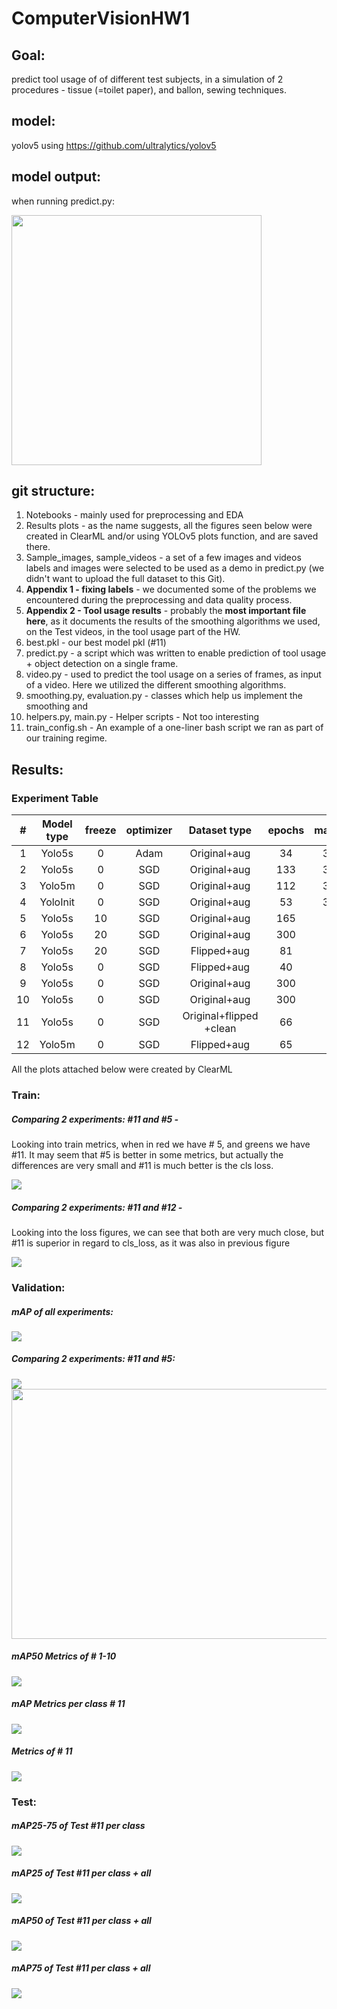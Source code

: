 # ComputerVisionHW1 

## Goal:
predict tool usage of of different test subjects, in a simulation of 2 procedures - tissue (=toilet paper), and ballon, sewing techniques.  

## model:

yolov5 using https://github.com/ultralytics/yolov5

## model output:

when running predict.py:

<img src="https://github.com/ilanit1997/ComputerVisionHW1/blob/master/results%20-%20plots/predict%20output%201.JPG" width="400" height="400">

## git structure:

1. Notebooks - mainly used for preprocessing and EDA
2. Results plots - as the name suggests, all the figures seen below were created in ClearML and/or using YOLOv5 plots function, and are saved there.
3. Sample_images, sample_videos - a set of a few images and videos labels and images were selected to be used as a demo in predict.py (we didn't want to upload the full dataset to this Git).
4. **Appendix 1 - fixing labels** - we documented some of the problems we encountered during the preprocessing and data quality process.
5. **Appendix 2 - Tool usage results** - probably the **most important file here**, as it documents the results of the smoothing algorithms we used, on the Test videos, in the tool usage part of the HW.
6. best.pkl - our best model pkl (#11)
7. predict.py - a script which was written to enable prediction of tool usage + object detection on a single frame.
8. video.py - used to predict the tool usage on a series of frames, as input of a video. Here we utilized the different smoothing algorithms.
9. smoothing.py, evaluation.py - classes which help us implement the smoothing and
10. helpers.py, main.py - Helper scripts - Not too interesting 
11. train_config.sh - An example of a one-liner bash script we ran as part of our training regime.


## Results:
### Experiment Table

| # | Model type   | freeze    |  optimizer | Dataset type | epochs | maxdet | fliplr | Best mAP0.5 | Best precision | Best recall |
| :---: | :---:     | :---:     |  :---:     | :---:       | :---:   | :---: | :---:   | :---:       | :---:         |  :---:      |
| 1 | Yolo5s        | 0         |  Adam    | Original+aug | 34       | 300   | 0.5     | 0.201       | 0.6750        | 0.418       |
| 2 | Yolo5s        | 0         |  SGD    | Original+aug | 133      | 300   | 0.5     | 0.823       | 0.898        | 0.812       |
| 3 | Yolo5m        | 0         |  SGD    | Original+aug | 112      | 300   | 0.5     | 0.84       | 0.883        | 0.803       |
| 4 | YoloInit       | 0         |  SGD    | Original+aug | 53       | 300   | 0.5     | 0.5872       | 0.682        | 0.59       |
| 5 | Yolo5s        | 10        |  SGD    | Original+aug | 165      | 10   | 0.5     | 0.837       | 0.897        | 0.837       |
| 6 | Yolo5s        | 20         |  SGD    | Original+aug | 300      | 10   | 0.5     | 0.768       | 0.871        | 0.782       |
| 7 | Yolo5s        | 20         |  SGD    | Flipped+aug | 81      | 10   | 0.5     | 0.493       | 0.475        | 0.804       |
| 8 | Yolo5s        | 0         |  SGD    | Flipped+aug | 40      | 2   | 0.5     | 0.553       | 0.448        | 0.944       |
| 9 | Yolo5s        | 0         |  SGD    | Original+aug | 300      | 2   | 0.5     | 0.819       | 0.899        | 0.785       |
| 10 | Yolo5s        | 0         |  SGD    | Original+aug | 300      | 10   | 0.5     | 0.553       | 0.572        | 0.944       |
| 11 | Yolo5s        | 0         |  SGD    | Original+flipped +clean | 66      | 2   | 0.0     | 0.971       | 0.948        | 0.958       |
| 12 | Yolo5m        | 0         |  SGD    | Flipped+aug | 65      | 2   | 0.0     | 0.953       | 0.947        | 0.949       |


All the plots attached below were created by ClearML

### Train:

##### Comparing 2 experiments: #11 and #5 - 

Looking into train metrics, when in red we have # 5, and greens we have #11. It may seem that #5 is better in some metrics, but actually the differences are very small and #11 is much better is the cls loss. 

<img src="https://github.com/ilanit1997/ComputerVisionHW1/blob/master/results%20-%20plots/%2311%20VS%20%23%205%20-train%20loss.JPG">


##### Comparing 2 experiments: #11 and #12 -  
Looking into the loss figures, we can see that both are very much close, but #11 is superior in regard to cls_loss, as it was also in previous figure

<img src="https://github.com/ilanit1997/ComputerVisionHW1/blob/master/results%20-%20plots/%2311%20vs%20%2312%20-%20train%20loss.JPG">


### Validation:

##### mAP of all experiments:
<img src="https://github.com/ilanit1997/ComputerVisionHW1/blob/master/results%20-%20plots/%2311%20VS%20%23%205%20-valloss.JPG">


#####  Comparing 2 experiments: #11 and #5:

<img src="https://github.com/ilanit1997/ComputerVisionHW1/blob/master/results%20-%20plots/%2311%20VS%20%23%205%20-valloss.JPG">


<img src="https://github.com/ilanit1997/ComputerVisionHW1/blob/master/results%20-%20plots/%2311%20vs%20%2312%20-%20validation%20loss.JPG" width="700" height="400">


##### mAP50 Metrics of # 1-10

<img src="https://github.com/ilanit1997/ComputerVisionHW1/blob/master/results%20-%20plots/mAP50%20-%20val.png">

##### mAP Metrics per class # 11

<img src="https://github.com/ilanit1997/ComputerVisionHW1/blob/master/results%20-%20plots/mAP%20results%20-%20validation%20%2311.JPG">

##### Metrics of # 11

<img src="https://github.com/ilanit1997/ComputerVisionHW1/blob/master/results%20-%20plots/experimet%2311_val.png">

### Test:

##### mAP25-75 of Test #11 per class
<img src="https://github.com/ilanit1997/ComputerVisionHW1/blob/master/results%20-%20plots/mAP%20results%20-%20test%20%2311.JPG">

##### mAP25 of Test #11 per class + all
<img src="https://github.com/ilanit1997/ComputerVisionHW1/blob/master/results%20-%20plots/mAP25%20results%20-%20test%20%2311.JPG">

##### mAP50 of Test #11 per class + all
<img src="https://github.com/ilanit1997/ComputerVisionHW1/blob/master/results%20-%20plots/mAP50%20results%20-%20test%20%2311.JPG">

##### mAP75 of Test #11 per class + all
<img src="https://github.com/ilanit1997/ComputerVisionHW1/blob/master/results%20-%20plots/mAP75%20results%20-%20test%20%2311.JPG">





